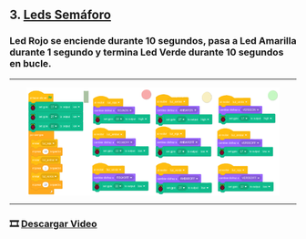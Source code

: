 ## 3. [Leds Semáforo](README.md)

### Led Rojo se enciende durante 10 segundos, pasa a Led Amarilla durante 1 segundo y termina Led Verde durante 10 segundos en bucle.

---

<div style="display: flex; justify-content: center;">
  <img src="img/escenSemaforo.png" alt="escenario" width="22%">
  <img src="img/ledRojaSemaforo.png" alt="ledRojo" width="22%">
  <img src="img/ledAmarillaSemaforo.png" alt="ledAmarillo" width="22%">
  <img src="img/ledVerdeSemaforo.png" alt="ledVerde" width="22%">
</div>

---

### 🎞️ [Descargar Video](https://raw.githubusercontent.com/Nando-Asir/practicasRaspberry/refs/heads/main/videos/semaforoLed.mov)
